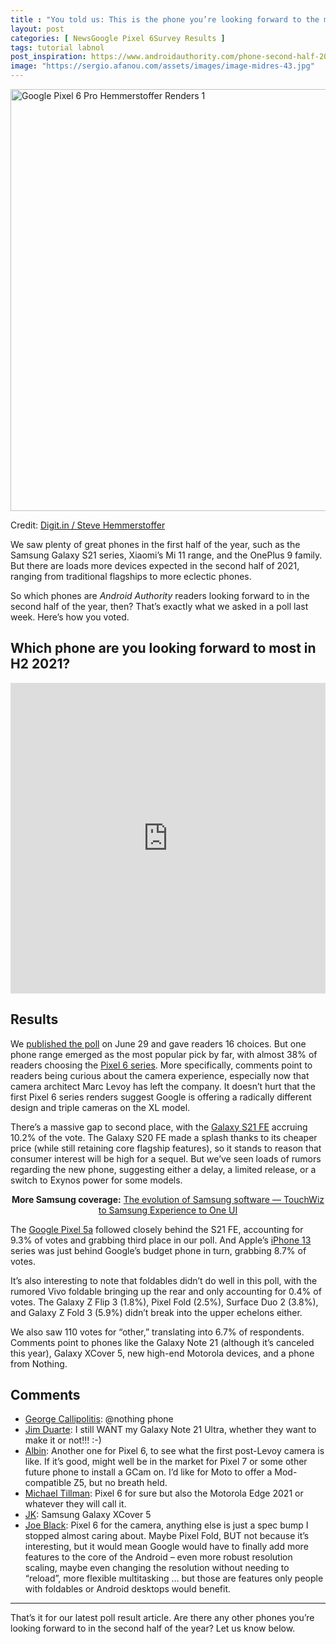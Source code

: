 ```yaml
---
title : "You told us: This is the phone you’re looking forward to the most in H2 2021"
layout: post
categories: [ NewsGoogle Pixel 6Survey Results ]
tags: tutorial labnol
post_inspiration: https://www.androidauthority.com/phone-second-half-2021-poll-results-1637675
image: "https://sergio.afanou.com/assets/images/image-midres-43.jpg"
---
```


<p><html><body><img class="aligncenter size-large wp-image-1227826 noname aa-img" title="Google Pixel 6 Pro Hemmerstoffer Renders 1" src="https://cdn57.androidauthority.net/wp-content/uploads/2021/05/Google-Pixel-6-Pro-Hemmerstoffer-Renders-1-1200x675.jpeg" alt="Google Pixel 6 Pro Hemmerstoffer Renders 1" width="1200" height="675" data-attachment-id="1227826" srcset="https://cdn57.androidauthority.net/wp-content/uploads/2021/05/Google-Pixel-6-Pro-Hemmerstoffer-Renders-1-1200x675.jpeg 1200w, https://cdn57.androidauthority.net/wp-content/uploads/2021/05/Google-Pixel-6-Pro-Hemmerstoffer-Renders-1-300x170.jpeg 300w, https://cdn57.androidauthority.net/wp-content/uploads/2021/05/Google-Pixel-6-Pro-Hemmerstoffer-Renders-1-768x432.jpeg 768w, https://cdn57.androidauthority.net/wp-content/uploads/2021/05/Google-Pixel-6-Pro-Hemmerstoffer-Renders-1-16x9.jpeg 16w, https://cdn57.androidauthority.net/wp-content/uploads/2021/05/Google-Pixel-6-Pro-Hemmerstoffer-Renders-1-32x18.jpeg 32w, https://cdn57.androidauthority.net/wp-content/uploads/2021/05/Google-Pixel-6-Pro-Hemmerstoffer-Renders-1-28x16.jpeg 28w, https://cdn57.androidauthority.net/wp-content/uploads/2021/05/Google-Pixel-6-Pro-Hemmerstoffer-Renders-1-56x32.jpeg 56w, https://cdn57.androidauthority.net/wp-content/uploads/2021/05/Google-Pixel-6-Pro-Hemmerstoffer-Renders-1-64x36.jpeg 64w, https://cdn57.androidauthority.net/wp-content/uploads/2021/05/Google-Pixel-6-Pro-Hemmerstoffer-Renders-1-712x400.jpeg 712w, https://cdn57.androidauthority.net/wp-content/uploads/2021/05/Google-Pixel-6-Pro-Hemmerstoffer-Renders-1-1000x563.jpeg 1000w, https://cdn57.androidauthority.net/wp-content/uploads/2021/05/Google-Pixel-6-Pro-Hemmerstoffer-Renders-1-792x446.jpeg 792w, https://cdn57.androidauthority.net/wp-content/uploads/2021/05/Google-Pixel-6-Pro-Hemmerstoffer-Renders-1.jpeg 1280w, https://cdn57.androidauthority.net/wp-content/uploads/2021/05/Google-Pixel-6-Pro-Hemmerstoffer-Renders-1-840x472.jpeg 840w, https://cdn57.androidauthority.net/wp-content/uploads/2021/05/Google-Pixel-6-Pro-Hemmerstoffer-Renders-1-770x433.jpeg 770w, https://cdn57.androidauthority.net/wp-content/uploads/2021/05/Google-Pixel-6-Pro-Hemmerstoffer-Renders-1-356x200.jpeg 356w, https://cdn57.androidauthority.net/wp-content/uploads/2021/05/Google-Pixel-6-Pro-Hemmerstoffer-Renders-1-675x380.jpeg 675w" sizes="(max-width: 1200px) 100vw, 1200px" /></body></html></p>
<div class="aa-img-source-credit">
<div class="aa-img-source-and-credit full">
<div class="aa-img-source text-right"><span>Credit:</span> <a rel="nofollow" class="img-credit-link" target="_blank" href="https://www.digit.in/news/mobile-phones/exclusive-google-pixel-6-pro-rednders-leak-display-design-camera-59483.html">Digit.in / Steve Hemmerstoffer</a></div>
</div>
</div>
<p>We saw plenty of great phones in the first half of the year, such as the Samsung Galaxy S21 series, Xiaomi&#8217;s Mi 11 range, and the OnePlus 9 family. But there are loads more devices expected in the second half of 2021, ranging from traditional flagships to more eclectic phones.</p>
<p>So which phones are <em>Android Authority</em> readers looking forward to in the second half of the year, then? That&#8217;s exactly what we asked in a poll last week. Here&#8217;s how you voted.</p>
<h2>Which phone are you looking forward to most in H2 2021?</h2>
<p><iframe style="border: none;" title="Phone you&amp;amp;#39;re looking forward to in H2 2021" src="https://e.infogram.com/86f0b670-e433-4baa-9f5f-762052adcd86?src=embed" width="100%" height="497" frameborder="0" scrolling="no" allowfullscreen="allowfullscreen"><span data-mce-type="bookmark" style="display: inline-block; width: 0px; overflow: hidden; line-height: 0;" class="mce_SELRES_start">﻿</span></iframe></p>
<h2>Results</h2>
<p>We <a href="https://www.androidauthority.com/upcoming-phones-poll-1240090/" target="_blank" rel="noopener">published the poll</a> on June 29 and gave readers 16 choices. But one phone range emerged as the most popular pick by far, with almost 38% of readers choosing the <a href="https://www.androidauthority.com/google-pixel-6-1207778/">Pixel 6 series</a>. More specifically, comments point to readers being curious about the camera experience, especially now that camera architect Marc Levoy has left the company. It doesn&#8217;t hurt that the first Pixel 6 series renders suggest Google is offering a radically different design and triple cameras on the XL model.</p>
<p>There&#8217;s a massive gap to second place, with the <a href="https://www.androidauthority.com/samsung-galaxy-s21-fe-1211655/">Galaxy S21 FE</a> accruing 10.2% of the vote. The Galaxy S20 FE made a splash thanks to its cheaper price (while still retaining core flagship features), so it stands to reason that consumer interest will be high for a sequel. But we&#8217;ve seen loads of rumors regarding the new phone, suggesting either a delay, a limited release, or a switch to Exynos power for some models.</p>
<p style="text-align: center;"><strong>More Samsung coverage:</strong> <a href="https://www.androidauthority.com/samsung-software-evolution-1238249/" target="_blank" rel="noopener">The evolution of Samsung software — TouchWiz to Samsung Experience to One UI</a></p>
<p>The <a href="https://www.androidauthority.com/google-pixel-5a-1196405/">Google Pixel 5a</a> followed closely behind the S21 FE, accounting for 9.3% of votes and grabbing third place in our poll. And Apple&#8217;s <a href="https://www.androidauthority.com/apple-iphone-13-1226617/">iPhone 13</a> series was just behind Google&#8217;s budget phone in turn, grabbing 8.7% of votes.</p>
<p>It&#8217;s also interesting to note that foldables didn&#8217;t do well in this poll, with the rumored Vivo foldable bringing up the rear and only accounting for 0.4% of votes. The Galaxy Z Flip 3 (1.8%), Pixel Fold (2.5%), Surface Duo 2 (3.8%), and Galaxy Z Fold 3 (5.9%) didn&#8217;t break into the upper echelons either.</p>
<p>We also saw 110 votes for &#8220;other,&#8221; translating into 6.7% of respondents. Comments point to phones like the Galaxy Note 21 (although it&#8217;s canceled this year), Galaxy XCover 5, new high-end Motorola devices, and a phone from Nothing.</p>
<h2>Comments</h2>
<ul>
<li><a href="https://disqus.com/by/georgecallipolitis/" target="_blank" rel="noopener noreferrer" data-action="profile" data-tab="" data-username="georgecallipolitis">George Callipolitis</a>: @nothing phone</li>
<li><a href="https://disqus.com/by/disqus_wz5G1kVBos/" target="_blank" rel="noopener noreferrer" data-action="profile" data-tab="" data-username="disqus_wz5G1kVBos">Jim Duarte</a>: I still WANT my Galaxy Note 21 Ultra, whether they want to make it or not!!! :-)</li>
<li><a href="https://disqus.com/by/disqus_1Zf0W79hL4/" target="_blank" rel="noopener noreferrer" data-action="profile" data-tab="" data-username="disqus_1Zf0W79hL4">Albin</a>: Another one for Pixel 6, to see what the first post-Levoy camera is like. If it&#8217;s good, might well be in the market for Pixel 7 or some other future phone to install a GCam on. I&#8217;d like for Moto to offer a Mod-compatible Z5, but no breath held.</li>
<li><a href="https://disqus.com/by/disqus_s97UaPLHjd/" target="_blank" rel="noopener noreferrer" data-action="profile" data-tab="" data-username="disqus_s97UaPLHjd">Michael Tillman</a>: Pixel 6 for sure but also the Motorola Edge 2021 or whatever they will call it.</li>
<li><a href="https://disqus.com/by/jversusk/" target="_blank" rel="noopener noreferrer" data-action="profile" data-tab="" data-username="jversusk">JK</a>: Samsung Galaxy XCover 5</li>
<li><span class="author publisher-anchor-color"><a href="https://disqus.com/by/disqus_Wz8WEjGNAW/" target="_blank" rel="noopener noreferrer" data-action="profile" data-tab="" data-username="disqus_Wz8WEjGNAW">Joe Black</a>: </span>Pixel 6 for the camera, anything else is just a spec bump I stopped almost caring about. Maybe Pixel Fold, BUT not because it&#8217;s interesting, but it would mean Google would have to finally add more features to the core of the Android &#8211; even more robust resolution scaling, maybe even changing the resolution without needing to &#8220;reload&#8221;, more flexible multitasking &#8230; but those are features only people with foldables or Android desktops would benefit.</li>
</ul>
<hr />
<p>That&#8217;s it for our latest poll result article. Are there any other phones you&#8217;re looking forward to in the second half of the year? Let us know below.</p>

